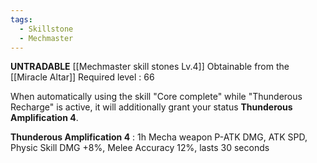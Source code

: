 ```yaml
---
tags:
  - Skillstone
  - Mechmaster
---
```

**UNTRADABLE**
[[Mechmaster skill stones Lv.4]]
Obtainable from the [[Miracle Altar]]
Required level : 66

When automatically using the skill "Core complete" while "Thunderous Recharge" is active, it will additionally grant your status **Thunderous Amplification 4**.

**Thunderous Amplification 4** : 1h Mecha weapon P-ATK DMG, ATK SPD, Physic Skill DMG +8%, Melee Accuracy 12%, lasts 30 seconds